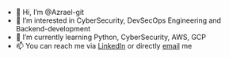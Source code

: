 - 👋 Hi, I’m @Azrael-git
- 👀 I’m interested in CyberSecurity, DevSecOps Engineering and Backend-development
- 🌱 I’m currently learning Python, CyberSecurity, AWS, GCP
- 📫 You can reach me via [LinkedIn](https://www.linkedin.com/in/oleksandr-shypulin-0422801a4/) or directly [email](email:oleksandr_shypulin@sp-lutsk.com) me

<!---
Azrael-git/Azrael-git is a ✨ special ✨ repository because its `README.md` (this file) appears on your GitHub profile.
You can click the Preview link to take a look at your changes.
--->
